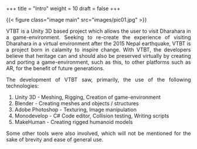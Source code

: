 +++
title = "Intro"
weight = 10
draft = false
+++

{{< figure class="image main" src="images/pic01.jpg" >}}
<p style="text-align: justify;">
VTBT is a Unity 3D based project which allows the user to visit Dharahara in a game-environment. Seeking to re-create the experience of visiting Dharahara in a virtual environment after the 2015 Nepal earthquake, VTBT is a project born in calamity to inspire change. With VTBT, the developers believe that heritage can and should also be preserved virtually by creating and porting a game-environment, such as this, to other platforms such as AR, for the benefit of future generations.
</p>
<p style="text-align: justify;">
The development of VTBT saw, primarily, the use of the following technologies:
</p>

1. Unity 3D - Meshing, Rigging, Creation of game-environment
1. Blender - Creating meshes and objects / structures
1. Adobe Photoshop - Texturing, Image manipulation
1. Monodevelop - C# Code editor, Collision testing, Writing scripts
1. MakeHuman - Creating rigged humanoid models

<p style="text-align: justify;">
Some other tools were also involved, which will not be mentioned for the sake of brevity and ease of general use.
</p>